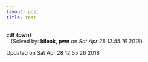 ```yaml
---
layout: post
title: test
---
```


<!--break-->

**cdf (pwn)**  
&nbsp;&nbsp;&nbsp;(Solved by: **kileak, pwn** on _Sat Apr 28 12:55:16 2018_)  
  


Updated on Sat Apr 28 12:55:26 2018
